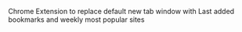 Chrome Extension to replace default new tab window with Last added bookmarks and weekly most popular sites